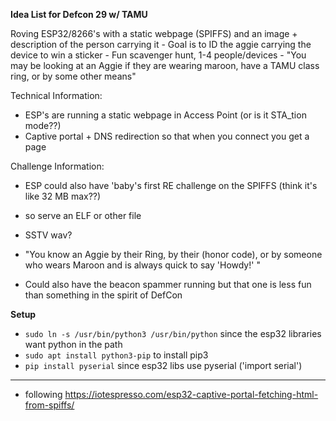 **Idea List for Defcon 29 w/ TAMU**

Roving ESP32/8266's with a static webpage (SPIFFS) and an image + description of the person carrying it
	- Goal is to ID the aggie carrying the device to win a sticker
	- Fun scavenger hunt, 1-4 people/devices
	- "You may be looking at an Aggie if they are wearing maroon, have a TAMU class ring, or by some other means"
	
Technical Information:
- ESP's are running a static webpage in Access Point (or is it STA_tion mode??)
- Captive portal + DNS redirection so that when you connect you get a page

Challenge Information:
- ESP could also have 'baby's first RE challenge on the SPIFFS (think it's like 32 MB max??)
- so serve an ELF or other file
- SSTV wav?
- "You know an Aggie by their Ring, by their (honor code), or by someone who wears Maroon and is always quick to say 'Howdy!' "

- Could also have the beacon spammer running but that one is less fun than something in the spirit of DefCon



**Setup**
- `sudo ln -s /usr/bin/python3 /usr/bin/python` since the esp32 libraries want python in the path
- `sudo apt install python3-pip` to install pip3
- `pip install pyserial` since esp32 libs use pyserial ('import serial')

-----



 - following https://iotespresso.com/esp32-captive-portal-fetching-html-from-spiffs/
